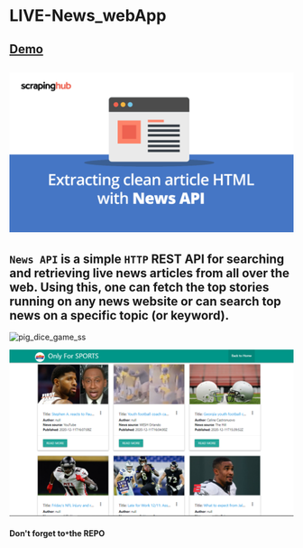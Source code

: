 # LIVE-News_webApp
## [Demo](https://aritrochakraborty29.github.io/Live-News-Website/)
## ![Demo](https://github.com/aritrochakraborty29/Live-News-Website/blob/main/2g.gif)

## `News API` is a simple `HTTP` REST API for searching and retrieving live news articles from all over the web. Using this, one can fetch the top stories running on any news website or can search top news on a specific topic (or keyword).

![pig_dice_game_ss](https://github.com/aritrochakraborty29/Live-News-Website/blob/main/20201211_234424.gif)

![REsponsive_site](https://github.com/aritrochakraborty29/Live-News-Website/blob/main/Capture2.PNG)


#### Don't forget to` * `the REPO
